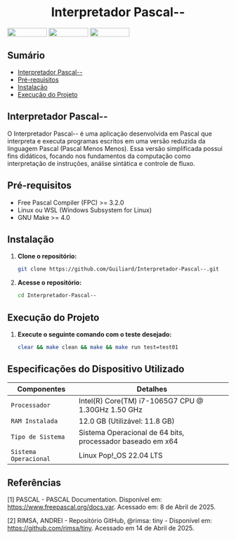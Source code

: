 <h1 align="center">Interpretador Pascal--</h1>

<div style="display: inline-block;">
<img align="center" height="20px" width="90px" src="https://img.shields.io/badge/Pascal-%233880C4.svg?style=for-the-badge&logo=pascal&logoColor=white"/> 
<img align="center" height="20px" width="90px" src="https://img.shields.io/badge/Made%20for-VSCode-1f425f.svg"/> 
<img align="center" height="20px" width="90px" src="https://img.shields.io/badge/Contributions-welcome-brightgreen.svg?style=flat"/>
</div>
<br>

## Sumário

- [Interpretador Pascal--](#interpretador-pascal--)
- [Pré-requisitos](#pré-requisitos)
- [Instalação](#instalação)
- [Execução do Projeto](#execução-do-projeto)

## Interpretador Pascal--

O Interpretador Pascal-- é uma aplicação desenvolvida em Pascal que interpreta e executa programas escritos em uma versão reduzida da linguagem Pascal (Pascal Menos Menos). Essa versão simplificada possui fins didáticos, focando nos fundamentos da computação como interpretação de instruções, análise sintática e controle de fluxo.

## Pré-requisitos

- Free Pascal Compiler (FPC) >= 3.2.0
- Linux ou WSL (Windows Subsystem for Linux)
- GNU Make >= 4.0

## Instalação

1. **Clone o repositório:**
    ```bash
    git clone https://github.com/Guiliard/Interpretador-Pascal--.git
    ```

2. **Acesse o repositório:**
    ```bash
    cd Interpretador-Pascal--
    ```

## Execução do Projeto

1. **Execute o seguinte comando com o teste desejado:**
    ```bash
    clear && make clean && make && make run test=test01
    ```

## Especificações do Dispositivo Utilizado

| Componentes            | Detalhes                                                                                         |
| -----------------------| -----------------------------------------------------------------------------------------------  |
|  `Processador`         | Intel(R) Core(TM) i7-1065G7 CPU @ 1.30GHz   1.50 GHz                                             |
|  `RAM Instalada`       | 12.0 GB (Utilizável: 11.8 GB)                                                                    |
|  `Tipo de Sistema`     | Sistema Operacional de 64 bits, processador baseado em x64                                       |
|  `Sistema Operacional` | Linux Pop!_OS 22.04 LTS                                                                          |

## Referências

[1] PASCAL - PASCAL Documentation. Disponível em: <https://www.freepascal.org/docs.var>. Acessado em: 8 de Abril de 2025.

[2] RIMSA, ANDREI - Repositório GitHub, @rimsa: tiny - Disponível em: https://github.com/rimsa/tiny. Acessado em 14 de Abril de 2025.